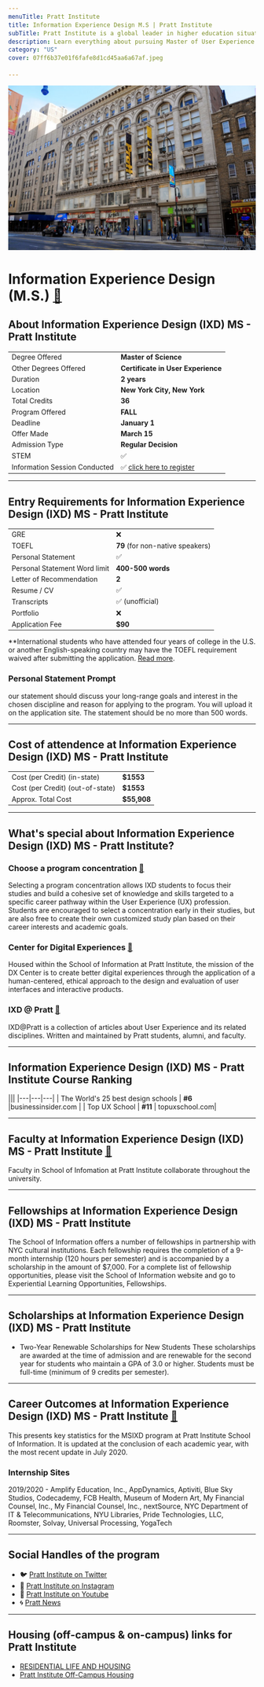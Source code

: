 ```yaml
---
menuTitle: Pratt Institute
title: Information Experience Design M.S | Pratt Institute
subTitle: Pratt Institute is a global leader in higher education situated in New York City. 
description: Learn everything about pursuing Master of User Experience Design from Pratt Institute, one of the leading Design university all around the globe, innovative blend of the Information Science (IS), Human-Computer Interaction (HCI), and User Experience (UX) disciplines. 
category: "US"
cover: 07ff6b37e01f6fafe8d1cd45aa6a67af.jpeg

---
```

![](pmcfacade.jpeg)

# Information Experience Design (M.S.) [🔗](https://www.pratt.edu/academics/information/degrees/information-experience-design-ms/)


## About Information Experience Design (IXD) MS - Pratt Institute
|   |   |
|---|---|
| Degree Offered |  **Master of Science** |
| Other Degrees Offered| **Certificate in User Experience**|
| Duration       | **2 years**                      |
| Location       | **New York City, New York**          |
| Total Credits  | **36**                           | 
| Program Offered| **FALL**|
|Deadline| **January 1**  |
|Offer Made| **March 15**|
|Admission Type| **Regular Decision** |
|STEM| ✅ |
|Information Session Conducted| ✅ [click here to register](https://www.pratt.edu/academics/information/prospective-students/information-sessions/) |


---

## Entry Requirements for Information Experience Design (IXD) MS - Pratt Institute
|   |   |
|---|---|
| GRE | ❌ |
| TOEFL     | **79** (for non-native speakers)|
| Personal Statement       | ✅          |
|Personal Statement Word limit| **400-500 words** |
| Letter of Recommendation  | **2**                           | 
|Resume / CV|✅|
|Transcripts|✅ (unofficial) |
|Portfolio|❌ |
|Application Fee| **$90** |

**International students who have attended four years of college in the U.S. or another English-speaking country may have the TOEFL requirement waived after submitting the application. [Read more](https://www.pratt.edu/admissions/applying/applying-graduate/grad-application-requirement/grad-departmental-requirements/).

### Personal Statement Prompt
our statement should discuss your long-range goals and interest in the chosen discipline and reason for applying to the program. You will upload it on the application site. The statement should be no more than 500 words.

---

## Cost of attendence at Information Experience Design (IXD) MS - Pratt Institute
|   |   |
|---|---|
| Cost (per Credit) (in-state)      | **$1553**          |
| Cost (per Credit) (out-of-state)      | **$1553**      |
|Approx. Total Cost| **$55,908**|

---


## What's special about Information Experience Design (IXD) MS - Pratt Institute?

### Choose a program concentration [🔗](https://www.pratt.edu/academics/information/degrees/information-experience-design-ms/information-experience-design-program-concentrations)
Selecting a program concentration allows IXD students to focus their studies and build a cohesive set of knowledge and skills targeted to a specific career pathway within the User Experience (UX) profession. Students are encouraged to select a concentration early in their studies, but are also free to create their own customized study plan based on their career interests and academic goals.


### Center for Digital Experiences [🔗](https://prattdx.org/)
Housed within the School of Information at Pratt Institute, the mission of the DX Center is to create better digital experiences through the application of a human-centered, ethical approach to the design and evaluation of user interfaces and interactive products.

### IXD @ Pratt [🔗](http://ixd.prattsi.org/)
IXD@Pratt is a collection of articles about User Experience and its related disciplines. Written and maintained by Pratt students, alumni, and faculty. 

---

## Information Experience Design (IXD) MS - Pratt Institute Course Ranking
|||
|---|---|---|
| The World's 25 best design schools | **#6**  |businessinsider.com | 
| Top UX School      | **#11**      | topuxschool.com|

---

## Faculty at Information Experience Design (IXD) MS - Pratt Institute [🔗](https://www.pratt.edu/academics/information/si-faculty-staff/)
Faculty in School of Infomation at Pratt Institute collaborate throughout the university.

---

## Fellowships at Information Experience Design (IXD) MS - Pratt Institute
The School of Information offers a number of fellowships in partnership with NYC cultural institutions. Each fellowship requires the completion of a 9-month internship (120 hours per semester) and is accompanied by a scholarship in the amount of $7,000. For a complete list of fellowship opportunities, please visit the School of Information website and go to Experiential Learning Opportunities, Fellowships.

---

## Scholarships at Information Experience Design (IXD) MS - Pratt Institute

* Two-Year Renewable Scholarships for New Students
These scholarships are awarded at the time of admission and are renewable for the second year for students who maintain a GPA of 3.0 or higher. Students must be full-time (minimum of 9 credits per semester).

---

## Career Outcomes at Information Experience Design (IXD) MS - Pratt Institute [🔗](https://www.pratt.edu/academics/information/degrees/information-experience-design-ms/key-statistics/)
This presents key statistics for the MSIXD program at Pratt Institute School of Information. It is updated at the conclusion of each academic year, with the most recent update in July 2020.

### Internship Sites
2019/2020 - Amplify Education, Inc., AppDynamics, Aptiviti, Blue Sky Studios, Codecademy, FCB Health, Museum of Modern Art, My Financial Counsel, Inc., My Financial Counsel, Inc., nextSource, NYC Department of IT & Telecommunications, NYU Libraries, Pride Technologies, LLC, Roomster, Solvay, Universal Processing, YogaTech


---
## Social Handles of the program

* 🐦  [Pratt Institute on Twitter](https://twitter.com/PrattInstitute)  
* 💢  [Pratt Institute on Instagram ](https://www.instagram.com/prattinstitute) 
* 🛑  [Pratt Institute on Youtube](https://www.youtube.com/user/prattinstitute)
* 🌀  [Pratt News](https://www.pratt.edu/news)

---

## Housing (off-campus & on-campus) links for Pratt Institute
* [RESIDENTIAL LIFE AND HOUSING](https://www.pratt.edu/student-life/student-affairs/campus-housing/)
* [Pratt Institute Off-Campus Housing](https://www.facebook.com/groups/1827222334210399/)










